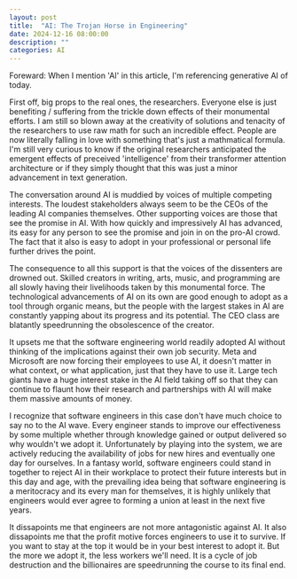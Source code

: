 ```yaml
---
layout: post
title:  "AI: The Trojan Horse in Engineering"
date: 2024-12-16 08:00:00
description: ""
categories: AI
---
```


Foreward: When I mention 'AI' in this article, I'm referencing generative AI of today.

First off, big props to the real ones, the researchers. Everyone else is just benefiting / suffering from the trickle down effects of their monumental efforts. I am still so blown away at the creativity of solutions and tenacity of the researchers to use raw math for such an incredible effect. People are now literally falling in love with something that's just a mathmatical formula. I'm still very curious to know if the original researchers anticipated the emergent effects of preceived 'intelligence' from their transformer attention architecture or if they simply thought that this was just a minor advancement in text generation.

The conversation around AI is muddied by voices of multiple competing interests. The loudest stakeholders always seem to be the CEOs of the leading AI companies themselves. Other supporting voices are those that see the promise in AI. With how quickly and impressively AI has advanced, its easy for any person to see the promise and join in on the pro-AI crowd. The fact that it also is easy to adopt in your professional or personal life further drives the point. 

The consequence to all this support is that the voices of the dissenters are drowned out. Skilled creators in writing, arts, music, and programming are all slowly having their livelihoods taken by this monumental force. The technological advancements of AI on its own are good enough to adopt as a tool through organic means, but the people with the largest stakes in AI are constantly yapping about its progress and its potential. The CEO class are blatantly speedrunning the obsolescence of the creator.

It upsets me that the software engineering world readily adopted AI without thinking of the implications against their own job security. Meta and Microsoft are now forcing their employees to use AI, it doesn't matter in what context, or what application, just that they have to use it. Large tech giants have a huge interest stake in the AI field taking off so that they can continue to flaunt how their research and partnerships with AI will make them massive amounts of money. 

I recognize that software engineers in this case don't have much choice to say no to the AI wave. Every engineer stands to improve our effectiveness by some multiple whether through knowledge gained or output delivered so why wouldn't we adopt it. Unfortunately by playing into the system, we are actively reducing the availability of jobs for new hires and eventually one day for ourselves. In a fantasy world, software engineers could stand in together to reject AI in their workplace to protect their future interests but in this day and age, with the prevailing idea being that software engineering is a meritocracy and its every man for themselves, it is highly unlikely that engineers would ever agree to forming a union at least in the next five years. 

It dissapoints me that engineers are not more antagonistic against AI. It also dissapoints me that the profit motive forces engineers to use it to survive. If you want to stay at the top it would be in your best interest to adopt it. But the more we adopt it, the less workers we'll need. It is a cycle of job destruction and the billionaires are speedrunning the course to its final end.